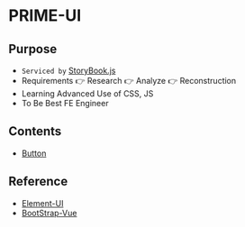 # PRIME-UI

## Purpose
- `Serviced by` [StoryBook.js](https://github.com/storybookjs/storybook)
- Requirements 👉 Research 👉 Analyze 👉 Reconstruction
- Learning Advanced Use of CSS, JS
- To Be Best FE Engineer

## Contents
- [Button](https://github.com/HamSungJun/PRIME-UI/tree/master/src/packages/pui-button)

## Reference
- [Element-UI](https://element.eleme.cn/#/en-US)
- [BootStrap-Vue](https://bootstrap-vue.org/)